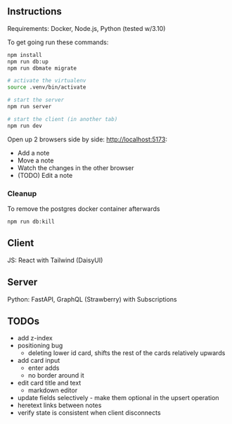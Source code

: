 ## Instructions

Requirements: Docker, Node.js, Python (tested w/3.10)

To get going run these commands:

```sh
npm install
npm run db:up
npm run dbmate migrate

# activate the virtualenv
source .venv/bin/activate

# start the server
npm run server

# start the client (in another tab)
npm run dev
```

Open up 2 browsers side by side: [http://localhost:5173](http://localhost:5173):

 * Add a note
 * Move a note
 * Watch the changes in the other browser
 * (TODO) Edit a note

### Cleanup
To remove the postgres docker container afterwards
```
npm run db:kill
```

## Client

JS: React with Tailwind (DaisyUI)

## Server

Python: FastAPI, GraphQL (Strawberry) with Subscriptions

## TODOs
- add z-index
- positioning bug
  - deleting lower id card, shifts the rest of the cards relatively upwards
- add card input
  - enter adds
  - no border around it
- edit card title and text
  - markdown editor
- update fields selectively - make them optional in the upsert operation
- heretext links between notes
- verify state is consistent when client disconnects
